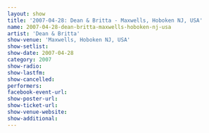 ```yaml
---
layout: show
title: '2007-04-28: Dean & Britta - Maxwells, Hoboken NJ, USA'
name: 2007-04-28-dean-britta-maxwells-hoboken-nj-usa
artist: 'Dean & Britta'
show-venue: 'Maxwells, Hoboken NJ, USA'
show-setlist: 
show-date: 2007-04-28
category: 2007
show-radio: 
show-lastfm: 
show-cancelled: 
performers: 
facebook-event-url: 
show-poster-url: 
show-ticket-url: 
show-venue-website: 
show-additional: 
---
```


